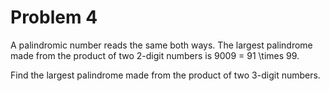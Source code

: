 # Problem 4 

<p>A palindromic number reads the same both ways. The largest palindrome made from the product of two 2-digit numbers is 9009 = 91 \times 99.</p>
<p>Find the largest palindrome made from the product of two 3-digit numbers.</p>